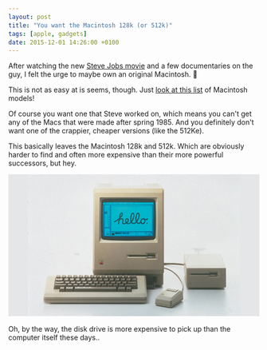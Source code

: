 ```yaml
---
layout: post
title: "You want the Macintosh 128k (or 512k)"
tags: [apple, gadgets]
date: 2015-12-01 14:26:00 +0100
---
```


After watching the new [Steve Jobs movie](http://www.imdb.com/title/tt2080374/) and a few documentaries on the guy, I felt the urge to maybe own an original Macintosh. 🙈

This is not as easy at is seems, though. Just [look at this list](https://en.wikipedia.org/wiki/Timeline_of_Macintosh_models) of Macintosh models!

Of course you want one that Steve worked on, which means you can't get any of the Macs that were made after spring 1985. And you definitely don't want one of the crappier, cheaper versions (like the 512Ke).

This basically leaves the Macintosh 128k and 512k. Which are obviously  harder to find and often more expensive than their more powerful successors, but hey.

![Macintosh 128k](/assets/blog/Macintosh-128K.jpg)

Oh, by the way, the disk drive is more expensive to pick up than the computer itself these days..
